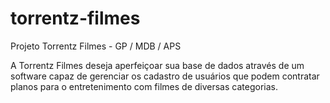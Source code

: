 # torrentz-filmes
Projeto Torrentz Filmes - GP / MDB / APS

A Torrentz Filmes deseja aperfeiçoar sua base de dados através de um software capaz de gerenciar os cadastro de usuários que podem contratar planos para o entretenimento com filmes de diversas categorias.
